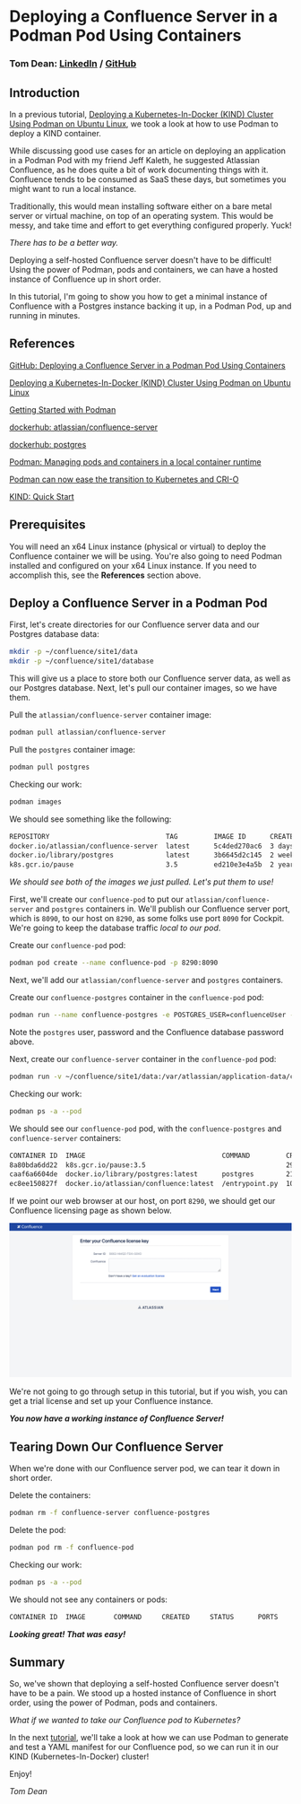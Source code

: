 # Deploying a Confluence Server in a Podman Pod Using Containers

### Tom Dean: [LinkedIn](https://www.linkedin.com/in/tomdeanjr/) / [GitHub](https://github.com/southsidedean)

## Introduction

In a previous tutorial, [Deploying a Kubernetes-In-Docker (KIND) Cluster Using Podman on Ubuntu Linux](https://github.com/southsidedean/deploy-kind-using-podman-ubuntu), we took a look at how to use Podman to deploy a KIND container.

While discussing good use cases for an article on deploying an application in a Podman Pod with my friend Jeff Kaleth, he suggested Atlassian Confluence, as he does quite a bit of work documenting things with it.  Confluence tends to be consumed as SaaS these days, but sometimes you might want to run a local instance.

Traditionally, this would mean installing software either on a bare metal server or virtual machine, on top of an operating system.  This would be messy, and take time and effort to get everything configured properly.  Yuck!

*There has to be a better way.*

Deploying a self-hosted Confluence server doesn't have to be difficult!  Using the power of Podman, pods and containers, we can have a hosted instance of Confluence up in short order.

In this tutorial, I'm going to show you how to get a minimal instance of Confluence with a Postgres instance backing it up, in a Podman Pod, up and running in minutes.

## References

[GitHub: Deploying a Confluence Server in a Podman Pod Using Containers](https://github.com/southsidedean/deploy-confluence-podman-pod)

[Deploying a Kubernetes-In-Docker (KIND) Cluster Using Podman on Ubuntu Linux](https://github.com/southsidedean/deploy-kind-using-podman-ubuntu)

[Getting Started with Podman](https://podman.io/getting-started/)

[dockerhub: atlassian/confluence-server](https://hub.docker.com/r/atlassian/confluence-server)

[dockerhub: postgres](https://hub.docker.com/_/postgres)

[Podman: Managing pods and containers in a local container runtime](https://developers.redhat.com/blog/2019/01/15/podman-managing-containers-pods#)

[Podman can now ease the transition to Kubernetes and CRI-O](https://developers.redhat.com/blog/2019/01/29/podman-kubernetes-yaml#)

[KIND: Quick Start](https://kind.sigs.k8s.io/docs/user/quick-start/)

## Prerequisites

You will need an x64 Linux instance (physical or virtual) to deploy the Confluence container we will be using.  You're also going to need Podman installed and configured on your x64 Linux instance.  If you need to accomplish this, see the **References** section above.

## Deploy a Confluence Server in a Podman Pod

First, let's create directories for our Confluence server data and our Postgres database data:
```bash
mkdir -p ~/confluence/site1/data
mkdir -p ~/confluence/site1/database
```

This will give us a place to store both our Confluence server data, as well as our Postgres database.  Next, let's pull our container images, so we have them.

Pull the `atlassian/confluence-server` container image:
```bash
podman pull atlassian/confluence-server
```

Pull the `postgres` container image:
```bash
podman pull postgres
```

Checking our work:
```bash
podman images
```

We should see something like the following:
```bash
REPOSITORY                             TAG         IMAGE ID      CREATED      SIZE
docker.io/atlassian/confluence-server  latest      5c4ded270ac6  3 days ago   1.42 GB
docker.io/library/postgres             latest      3b6645d2c145  2 weeks ago  387 MB
k8s.gcr.io/pause                       3.5         ed210e3e4a5b  2 years ago  690 kB
```

*We should see both of the images we just pulled.  Let's put them to use!*

First, we'll create our `confluence-pod` to put our `atlassian/confluence-server` and `postgres` containers in.  We'll publish our Confluence server port, which is `8090`, to our host on `8290`, as some folks use port `8090` for Cockpit.  We're going to keep the database traffic *local to our pod*.

Create our `confluence-pod` pod:
```bash
podman pod create --name confluence-pod -p 8290:8090
```

Next, we'll add our `atlassian/confluence-server` and `postgres` containers.

Create our `confluence-postgres` container in the `confluence-pod` pod:
```bash
podman run --name confluence-postgres -e POSTGRES_USER=confluenceUser -e POSTGRES_PASSWORD=confluencePW -e POSTGRES_DB=confluenceDB -v ~/confluence/site1/database:/var/lib/postgresql/data --pod confluence-pod -d postgres
```

Note the `postgres` user, password and the Confluence database password above.

Next, create our `confluence-server` container in the `confluence-pod` pod:
```bash
podman run -v ~/confluence/site1/data:/var/atlassian/application-data/confluence --name confluence-server --pod confluence-pod -d atlassian/confluence
```

Checking our work:
```bash
podman ps -a --pod
```

We should see our `confluence-pod` pod, with the `confluence-postgres` and `confluence-server` containers:
```bash
CONTAINER ID  IMAGE                                  COMMAND         CREATED         STATUS             PORTS                   NAMES                POD ID        PODNAME
8a80bda6dd22  k8s.gcr.io/pause:3.5                                   29 seconds ago  Up 21 seconds ago  0.0.0.0:8290->8090/tcp  f982618cef09-infra   f982618cef09  confluence-pod
caaf6a6604de  docker.io/library/postgres:latest      postgres        21 seconds ago  Up 21 seconds ago  0.0.0.0:8290->8090/tcp  confluence-postgres  f982618cef09  confluence-pod
ec8ee150827f  docker.io/atlassian/confluence:latest  /entrypoint.py  10 seconds ago  Up 10 seconds ago  0.0.0.0:8290->8090/tcp  confluence-server    f982618cef09  confluence-pod
```

If we point our web browser at our host, on port `8290`, we should get our Confluence licensing page as shown below.

![Mission Accomplished!](images/Screen%20Shot%202023-03-09%20at%202.22.01%20PM.png)

We're not going to go through setup in this tutorial, but if you wish, you can get a trial license and set up your Confluence instance.

***You now have a working instance of Confluence Server!***

## Tearing Down Our Confluence Server

When we're done with our Confluence server pod, we can tear it down in short order.

Delete the containers:
```bash
podman rm -f confluence-server confluence-postgres
```

Delete the pod:
```bash
podman pod rm -f confluence-pod
```

Checking our work:
```bash
podman ps -a --pod
```

We should not see any containers or pods:
```bash
CONTAINER ID  IMAGE       COMMAND     CREATED     STATUS      PORTS       NAMES       POD ID      PODNAME
```

***Looking great!  That was easy!***

## Summary

So, we've shown that deploying a self-hosted Confluence server doesn't have to be a pain.  We stood up a hosted instance of Confluence in short order, using the power of Podman, pods and containers.

*What if we wanted to take our Confluence pod to Kubernetes?*

In the next [tutorial](https://github.com/southsidedean/using-podman-generate-test-k8s-manifest), we'll take a look at how we can use Podman to generate and test a YAML manifest for our Confluence pod, so we can run it in our KIND (Kubernetes-In-Docker) cluster!

Enjoy!

*Tom Dean*
